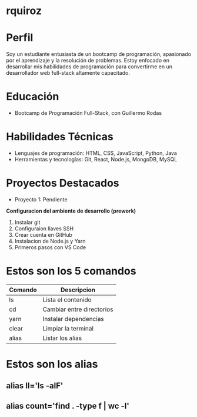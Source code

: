 # rquiroz
# Perfil

Soy un estudiante entusiasta de un bootcamp de programación, apasionado por el aprendizaje y la resolución de problemas. Estoy enfocado en desarrollar mis habilidades de programación para convertirme en un desarrollador web full-stack altamente capacitado.

# Educación

- Bootcamp de Programación Full-Stack, con Guillermo Rodas

# Habilidades Técnicas

- Lenguajes de programación: HTML, CSS, JavaScript, Python, Java
- Herramientas y tecnologías: Git, React, Node.js, MongoDB, MySQL

# Proyectos Destacados

- Proyecto 1: Pendiente

**Configuracion del ambiente de desarrollo (prework)**
1. Instalar git
2. Configuraion llaves SSH
3. Crear cuenta en GitHub
4. Instalacion de Node.js y Yarn
5. Primeros pasos con VS Code

# Estos son los 5 comandos
| Comando | Descripcion |
| ------- | ----------- |
| ls      | Lista el contenido |
| cd      | Cambiar entre directorios |
| yarn    | Instalar dependencias |
| clear   | Limpiar la terminal |
| alias   | Listar los alias |

# Estos son los alias
## alias ll='ls -alF'
## alias count='find . -type f | wc -l'
